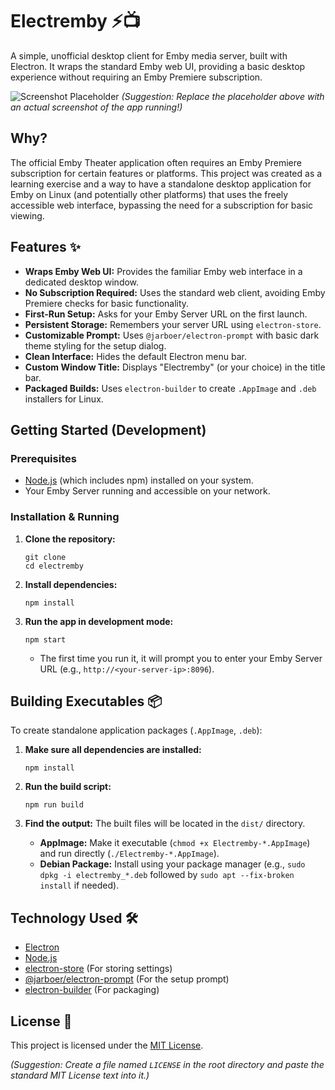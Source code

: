 # Electremby ⚡️📺

A simple, unofficial desktop client for Emby media server, built with Electron. It wraps the standard Emby web UI, providing a basic desktop experience without requiring an Emby Premiere subscription.

![Screenshot Placeholder](https://via.placeholder.com/600x400.png?text=Electremby+Screenshot+Here)
*(Suggestion: Replace the placeholder above with an actual screenshot of the app running!)*

## Why?

The official Emby Theater application often requires an Emby Premiere subscription for certain features or platforms. This project was created as a learning exercise and a way to have a standalone desktop application for Emby on Linux (and potentially other platforms) that uses the freely accessible web interface, bypassing the need for a subscription for basic viewing.

## Features ✨

*   **Wraps Emby Web UI:** Provides the familiar Emby web interface in a dedicated desktop window.
*   **No Subscription Required:** Uses the standard web client, avoiding Emby Premiere checks for basic functionality.
*   **First-Run Setup:** Asks for your Emby Server URL on the first launch.
*   **Persistent Storage:** Remembers your server URL using `electron-store`.
*   **Customizable Prompt:** Uses `@jarboer/electron-prompt` with basic dark theme styling for the setup dialog.
*   **Clean Interface:** Hides the default Electron menu bar.
*   **Custom Window Title:** Displays "Electremby" (or your choice) in the title bar.
*   **Packaged Builds:** Uses `electron-builder` to create `.AppImage` and `.deb` installers for Linux.

## Getting Started (Development)

### Prerequisites

*   [Node.js](https://nodejs.org/) (which includes npm) installed on your system.
*   Your Emby Server running and accessible on your network.

### Installation & Running

1.  **Clone the repository:**
    ```
    git clone 
    cd electremby
    ```
2.  **Install dependencies:**
    ```
    npm install
    ```
3.  **Run the app in development mode:**
    ```
    npm start
    ```
    *   The first time you run it, it will prompt you to enter your Emby Server URL (e.g., `http://<your-server-ip>:8096`).

## Building Executables 📦

To create standalone application packages (`.AppImage`, `.deb`):

1.  **Make sure all dependencies are installed:**
    ```
    npm install
    ```
2.  **Run the build script:**
    ```
    npm run build
    ```
3.  **Find the output:** The built files will be located in the `dist/` directory.

    *   **AppImage:** Make it executable (`chmod +x Electremby-*.AppImage`) and run directly (`./Electremby-*.AppImage`).
    *   **Debian Package:** Install using your package manager (e.g., `sudo dpkg -i electremby_*.deb` followed by `sudo apt --fix-broken install` if needed).

## Technology Used 🛠️

*   [Electron](https://www.electronjs.org/)
*   [Node.js](https://nodejs.org/)
*   [electron-store](https://github.com/sindresorhus/electron-store) (For storing settings)
*   [@jarboer/electron-prompt](https://github.com/jarboer/electron-prompt) (For the setup prompt)
*   [electron-builder](https://www.electron.build/) (For packaging)

## License 📄

This project is licensed under the [MIT License](LICENSE).

*(Suggestion: Create a file named `LICENSE` in the root directory and paste the standard MIT License text into it.)*
